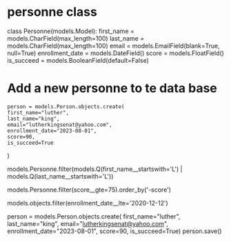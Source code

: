 
# personne class
class Personne(models.Model):
    first_name = models.CharField(max_length=100)
    last_name = models.CharField(max_length=100)
    email = models.EmailField(blank=True, null=True)
    enrollment_date = models.DateField()
    score = models.FloatField()
    is_succeed = models.BooleanField(default=False)

# Add a new personne to te data base
    person = models.Person.objects.create(
    first_name="luther",
    last_name="king",
    email="lutherkingsenat@yahoo.com",
    enrollment_date="2023-08-01",
    score=90,
    is_succeed=True
)

    

models.Personne.filter(models.Q(first_name__startswith='L') | models.Q(last_name__startswith='L'))

    
models.Personne.filter(score__gte=75).order_by('-score')


models.objects.filter(enrollment_date__lte='2020-12-12')


 person = models.Person.objects.create(
    first_name="luther",
    last_name="king",
    email="lutherkingsenat@yahoo.com",
    enrollment_date="2023-08-01",
    score=90,
    is_succeed=True)
    person.save()


